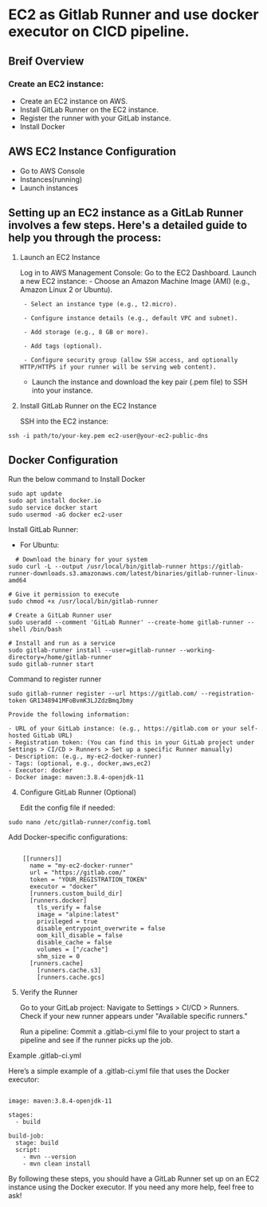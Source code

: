 # EC2 as Gitlab Runner and use docker executor on CICD pipeline.

## Breif Overview 

### Create an EC2 instance:
   -  Create an EC2 instance on AWS.
   -  Install GitLab Runner on the EC2 instance.
   -  Register the runner with your GitLab instance.
   -  Install Docker
   
## AWS EC2 Instance Configuration

- Go to AWS Console
- Instances(running)
- Launch instances


## Setting up an EC2 instance as a GitLab Runner involves a few steps. Here's a detailed guide to help you through the process:
1. Launch an EC2 Instance

    Log in to AWS Management Console:
        Go to the EC2 Dashboard.
    Launch a new EC2 instance:
        - Choose an Amazon Machine Image (AMI) (e.g., Amazon Linux 2 or Ubuntu).
   
        - Select an instance type (e.g., t2.micro).
   
        - Configure instance details (e.g., default VPC and subnet).
   
        - Add storage (e.g., 8 GB or more).
   
        - Add tags (optional).
   
        - Configure security group (allow SSH access, and optionally HTTP/HTTPS if your runner will be serving web content).
   
     - Launch the instance and download the key pair (.pem file) to SSH into your instance.

3. Install GitLab Runner on the EC2 Instance

    SSH into the EC2 instance:

```
ssh -i path/to/your-key.pem ec2-user@your-ec2-public-dns
```
## Docker Configuration

Run the below command to Install Docker

```
sudo apt update
sudo apt install docker.io
sudo service docker start
sudo usermod -aG docker ec2-user

```
Install GitLab Runner:
- For Ubuntu:

```
  # Download the binary for your system
sudo curl -L --output /usr/local/bin/gitlab-runner https://gitlab-runner-downloads.s3.amazonaws.com/latest/binaries/gitlab-runner-linux-amd64

# Give it permission to execute
sudo chmod +x /usr/local/bin/gitlab-runner

# Create a GitLab Runner user
sudo useradd --comment 'GitLab Runner' --create-home gitlab-runner --shell /bin/bash

# Install and run as a service
sudo gitlab-runner install --user=gitlab-runner --working-directory=/home/gitlab-runner
sudo gitlab-runner start
```
Command to register runner
```
sudo gitlab-runner register --url https://gitlab.com/ --registration-token GR1348941MFoBvmK3LJZdzBmqJbmy
```
    Provide the following information:

    - URL of your GitLab instance: (e.g., https://gitlab.com or your self-hosted GitLab URL)
    - Registration token: (You can find this in your GitLab project under Settings > CI/CD > Runners > Set up a specific Runner manually)
    - Description: (e.g., my-ec2-docker-runner)
    - Tags: (optional, e.g., docker,aws,ec2)
    - Executor: docker
    - Docker image: maven:3.8.4-openjdk-11

4. Configure GitLab Runner (Optional)

    Edit the config file if needed:

```
sudo nano /etc/gitlab-runner/config.toml
```
Add Docker-specific configurations:

```

    [[runners]]
      name = "my-ec2-docker-runner"
      url = "https://gitlab.com/"
      token = "YOUR_REGISTRATION_TOKEN"
      executor = "docker"
      [runners.custom_build_dir]
      [runners.docker]
        tls_verify = false
        image = "alpine:latest"
        privileged = true
        disable_entrypoint_overwrite = false
        oom_kill_disable = false
        disable_cache = false
        volumes = ["/cache"]
        shm_size = 0
      [runners.cache]
        [runners.cache.s3]
        [runners.cache.gcs]
```
5. Verify the Runner

    Go to your GitLab project:
        Navigate to Settings > CI/CD > Runners.
        Check if your new runner appears under "Available specific runners."

    Run a pipeline:
        Commit a .gitlab-ci.yml file to your project to start a pipeline and see if the runner picks up the job.

Example .gitlab-ci.yml

Here’s a simple example of a .gitlab-ci.yml file that uses the Docker executor:

```

image: maven:3.8.4-openjdk-11

stages:
  - build

build-job:
  stage: build
  script:
    - mvn --version
    - mvn clean install

```
By following these steps, you should have a GitLab Runner set up on an EC2 instance using the Docker executor. If you need any more help, feel free to ask!




